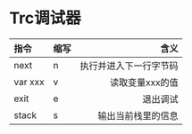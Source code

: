 # Trc调试器

| 指令      | 缩写  |          含义 |
|:--------|:----|------------:|
| next    | n   | 执行并进入下一行字节码 |
| var xxx | v   |   读取变量xxx的值 |
| exit    | e   |        退出调试 |
| stack   | s   |   输出当前栈里的信息 |
